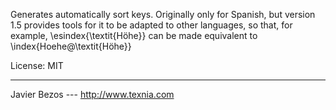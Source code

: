 
Generates automatically sort keys. Originally only for Spanish, but
version 1.5 provides tools for it to be adapted to other languages, so
that, for example, \esindex{\textit{Höhe}} can be made equivalent to
\index{Hoehe@\textit{Höhe}}

License:     MIT
________
Javier Bezos --- http://www.texnia.com
